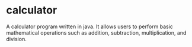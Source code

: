 # calculator
A calculator program written in java. 
It allows users to perform basic mathematical operations such as addition, subtraction, multiplication, and division.
